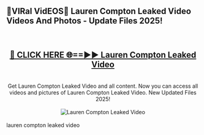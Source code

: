 <h2>🔴VIRal VidEOS🔴 Lauren Compton Leaked Video Videos And Photos - Update Files 2025!</h2>
<br>
<div align="center">
<h2><a href="https://virallinks.top/odZfE0" rel="nofollow">🔴 CLICK HERE 🌐==►► Lauren Compton Leaked Video</a></h2>
<br>
Get Lauren Compton Leaked Video and all content. Now you can access all videos and pictures of Lauren Compton Leaked Video. New Updated Files 2025!
<br>
<br>
<a href="https://virallinks.top/odZfE0" rel="nofollow" data-target="animated-image.originalLink"><img src="https://i.imgur.com/dJHk4Zq.gif)" alt="Lauren Compton Leaked Video" style="max-width: 100%; display: inline-block;" data-target="animated-image.originalImage"></a>
</div>
<br>
lauren compton leaked video